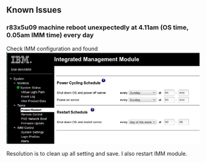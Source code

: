 ## Known Issues

### r83x5u09 machine reboot unexpectedly at 4.11am (OS time, 0.05am IMM time) every day    
Check IMM configuration and found
![IMM Configuration](images/20140905_u09_imm_restart.png)

Resolution is to clean up all setting and save. I also restart IMM module.

